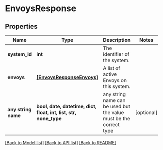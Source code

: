 # EnvoysResponse


## Properties
Name | Type | Description | Notes
------------ | ------------- | ------------- | -------------
**system_id** | **int** | The identifier of the system. | 
**envoys** | [**[EnvoysResponseEnvoys]**](EnvoysResponseEnvoys.md) | A list of active Envoys on this system. | 
**any string name** | **bool, date, datetime, dict, float, int, list, str, none_type** | any string name can be used but the value must be the correct type | [optional]

[[Back to Model list]](../README.md#documentation-for-models) [[Back to API list]](../README.md#documentation-for-api-endpoints) [[Back to README]](../README.md)


